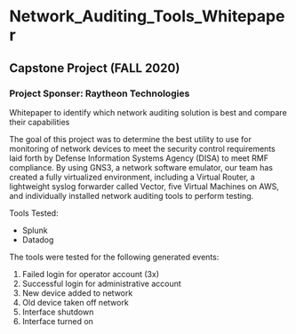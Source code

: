 # Network_Auditing_Tools_Whitepaper
## Capstone Project (FALL 2020)
### Project Sponser: Raytheon Technologies
Whitepaper to identify which network auditing solution is best and compare their capabilities

The goal of this project was to determine the best utility to use for monitoring of network devices to meet the security control requirements laid forth by Defense Information Systems Agency (DISA) to meet RMF compliance. By using GNS3, a network software emulator, our team has created a fully virtualized environment, including a Virtual Router, a lightweight syslog forwarder called Vector, five Virtual Machines on AWS, and individually installed network auditing tools to perform testing.

Tools Tested:
* Splunk
* Datadog

The tools were tested for the following generated events:
1. Failed login for operator account (3x)
2. Successful login for administrative account
3. New device added to network
4. Old device taken off network
5. Interface shutdown
6. Interface turned on
